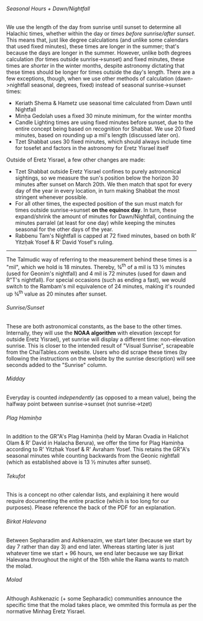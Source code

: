 ###### Seasonal Hours + Dawn/Nightfall

We use the length of the day from sunrise until sunset to determine all Halachic times, whether within the day or *times before sunrise/after sunset*. This means that, just like degree calculations (and unlike some calendars that used fixed minutes), these times are longer in the summer; that's because the days are longer in the summer. However, unlike both degrees calculation (for times outside sunrise->sunset) and fixed minutes, these times are *shorter* in the winter months, despite astronomy dictating that these times should be longer for times outside the day's length. There are a few exceptions, though, when we use other methods of calculation (dawn->nightfall seasonal, degrees, fixed) instead of seasonal sunrise->sunset times:

- Keriath Shema & Hametz use seasonal time calculated from Dawn until Nightfall
- Minḥa Gedolah uses a fixed 30 minute minimum, for the winter months
- Candle Lighting times are using fixed minutes before sunset, due to the entire concept being based on recognition for Shabbat. We use 20 fixed minutes, based on rounding up a mil's length (discussed later on).
- Tzet Shabbat uses 30 fixed minutes, which should always include time for tosefet and factors in the astronomy for Eretz Yisrael itself

Outside of Eretz Yisrael, a few other changes are made:

- Tzet Shabbat outside Eretz Yisrael confines to purely astronomical sightings, so we measure the sun's position below the horizon 30 minutes after sunset on March 20th. We then match that spot for every day of the year in every location, in turn making Shabbat the most stringent whenever possible.
- For all other times, the expected position of the sun must match for times outside sunrise->sunset **on the equinox day**. In turn, these expand/shrink the amount of minutes for Dawn/Nightfall, continuing the minutes parralel (at least for one day) while keeping the minutes seasonal for the other days of the year.
- Rabbenu Tam's Nightfall is capped at 72 fixed minutes, based on both R' Yitzḥak Yosef & R' David Yosef's ruling.

---

The Talmudic way of referring to the measurement behind these times is a "mil", which we hold is 18 minutes. Thereby, ¾<sup>th</sup> of a mil is 13 ½ minutes (used for Geonim's nightfall) and 4 mil is 72 minutes (used for dawn and R"T's nightfall). For special occasions (such as ending a fast), we would switch to the Rambam's mil equivalence of 24 minutes, making it's rounded up ¾<sup>th</sup> value as 20 minutes after sunset.

###### Sunrise/Sunset

These are both astronomical constants, as the base to the other times. Internally, they will use the **NOAA algorithm** with elevation (except for outside Eretz Yisrael), yet sunrise will display a different time: non-elevation sunrise. This is closer to the intended result of "Visual Sunrise", scrapeable from the ChaiTables.com website. Users who did scrape these times (by following the instructions on the website by the sunrise description) will see seconds added to the "Sunrise" column.

###### Midday

Everyday is counted *independently* (as opposed to a mean value), being the halfway point between sunrise->sunset (not sunrise->tzet)

###### Plag Haminḥa

In addition to the GR"A's Plag Haminḥa (held by Maran Ovadia in Halichot Olam & R' David in Halacha Berura), we offer the time for Plag Haminḥa according to R' Yitzḥak Yosef & R' Avraham Yosef. This retains the GR"A's seasonal minutes while counting backwards from the Geonic nightfall (which as established above is 13 ½ minutes after sunset).

###### Tekufot

This is a concept no other calendar lists, and explaining it here would require documenting the entire practice (which is too long for our purposes). Please reference the back of the PDF for an explanation.

###### Birkat Halevana
Between Sepharadim and Ashkenazim, we start later (because we start by day 7 rather than day 3) and end later. Whereas starting later is just whatever time we start + 96 hours, we end later because we say Birkat Halevana throughout the night of the 15th while the Rama wants to match the molad.

###### Molad
Although Ashkenazic (+ some Sepharadic) communities announce the specific time that the molad takes place, we ommited this formula as per the normative Minhag Eretz Yisrael.